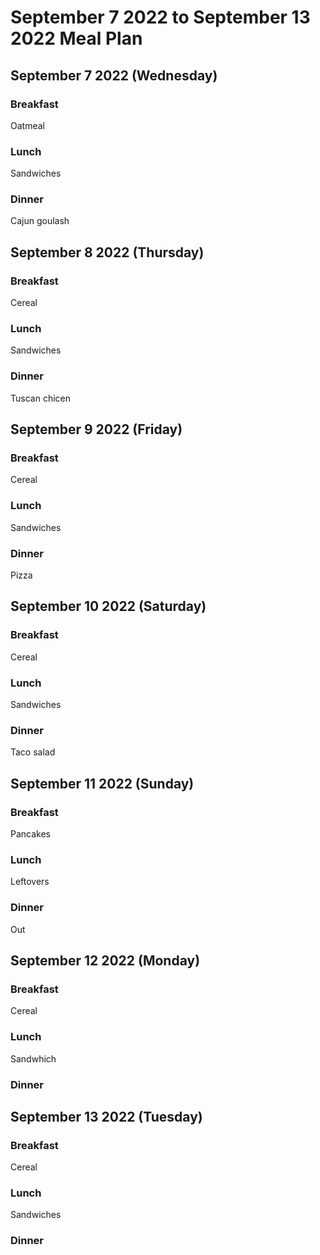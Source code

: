# September 7 2022 to September 13 2022 Meal Plan

## September 7 2022 (Wednesday)

### Breakfast

Oatmeal

### Lunch

Sandwiches 

### Dinner

Cajun goulash 

## September 8 2022 (Thursday)

### Breakfast

Cereal

### Lunch

Sandwiches 

### Dinner

Tuscan chicen

## September 9 2022 (Friday)

### Breakfast 

Cereal 

### Lunch

Sandwiches

### Dinner

Pizza

## September 10 2022 (Saturday)

### Breakfast 

Cereal

### Lunch 

Sandwiches 

### Dinner

Taco salad

## September 11 2022 (Sunday)

### Breakfast 

Pancakes

### Lunch 

Leftovers 

### Dinner 

Out

## September 12 2022 (Monday)

### Breakfast 

Cereal

### Lunch 

Sandwhich

### Dinner 



## September 13 2022 (Tuesday)

### Breakfast 

Cereal

### Lunch 

Sandwiches 

### Dinner 


